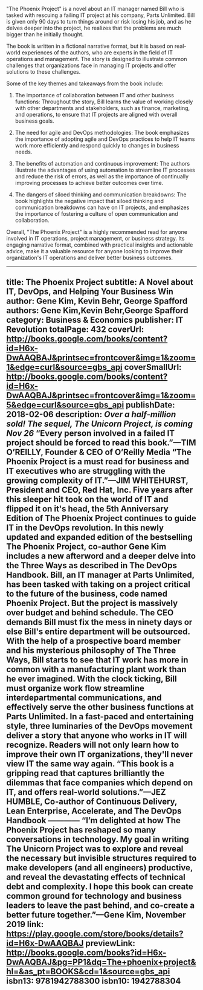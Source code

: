 "The Phoenix Project" is a novel about an IT manager named Bill who is tasked with rescuing a failing IT project at his company, Parts Unlimited. Bill is given only 90 days to turn things around or risk losing his job, and as he delves deeper into the project, he realizes that the problems are much bigger than he initially thought.

The book is written in a fictional narrative format, but it is based on real-world experiences of the authors, who are experts in the field of IT operations and management. The story is designed to illustrate common challenges that organizations face in managing IT projects and offer solutions to these challenges.

Some of the key themes and takeaways from the book include:

1.  The importance of collaboration between IT and other business functions: Throughout the story, Bill learns the value of working closely with other departments and stakeholders, such as finance, marketing, and operations, to ensure that IT projects are aligned with overall business goals.
    
2.  The need for agile and DevOps methodologies: The book emphasizes the importance of adopting agile and DevOps practices to help IT teams work more efficiently and respond quickly to changes in business needs.
    
3.  The benefits of automation and continuous improvement: The authors illustrate the advantages of using automation to streamline IT processes and reduce the risk of errors, as well as the importance of continually improving processes to achieve better outcomes over time.
    
4.  The dangers of siloed thinking and communication breakdowns: The book highlights the negative impact that siloed thinking and communication breakdowns can have on IT projects, and emphasizes the importance of fostering a culture of open communication and collaboration.
    
Overall, "The Phoenix Project" is a highly recommended read for anyone involved in IT operations, project management, or business strategy. Its engaging narrative format, combined with practical insights and actionable advice, make it a valuable resource for anyone looking to improve their organization's IT operations and deliver better business outcomes.

---
title: The Phoenix Project
subtitle: A Novel about IT, DevOps, and Helping Your Business Win
author: Gene Kim, Kevin Behr, George Spafford
authors: Gene Kim,Kevin Behr,George Spafford
category: Business & Economics
publisher: IT Revolution
totalPage: 432
coverUrl: http://books.google.com/books/content?id=H6x-DwAAQBAJ&printsec=frontcover&img=1&zoom=1&edge=curl&source=gbs_api
coverSmallUrl: http://books.google.com/books/content?id=H6x-DwAAQBAJ&printsec=frontcover&img=1&zoom=5&edge=curl&source=gbs_api
publishDate: 2018-02-06
description: ***Over a half-million sold! The sequel, The Unicorn Project, is coming Nov 26*** “Every person involved in a failed IT project should be forced to read this book.”—TIM O’REILLY, Founder & CEO of O’Reilly Media “The Phoenix Project is a must read for business and IT executives who are struggling with the growing complexity of IT.”—JIM WHITEHURST, President and CEO, Red Hat, Inc. Five years after this sleeper hit took on the world of IT and flipped it on it's head, the 5th Anniversary Edition of The Phoenix Project continues to guide IT in the DevOps revolution. In this newly updated and expanded edition of the bestselling The Phoenix Project, co-author Gene Kim includes a new afterword and a deeper delve into the Three Ways as described in The DevOps Handbook. Bill, an IT manager at Parts Unlimited, has been tasked with taking on a project critical to the future of the business, code named Phoenix Project. But the project is massively over budget and behind schedule. The CEO demands Bill must fix the mess in ninety days or else Bill's entire department will be outsourced. With the help of a prospective board member and his mysterious philosophy of The Three Ways, Bill starts to see that IT work has more in common with a manufacturing plant work than he ever imagined. With the clock ticking, Bill must organize work flow streamline interdepartmental communications, and effectively serve the other business functions at Parts Unlimited. In a fast-paced and entertaining style, three luminaries of the DevOps movement deliver a story that anyone who works in IT will recognize. Readers will not only learn how to improve their own IT organizations, they'll never view IT the same way again. “This book is a gripping read that captures brilliantly the dilemmas that face companies which depend on IT, and offers real-world solutions.”—JEZ HUMBLE, Co-author of Continuous Delivery, Lean Enterprise, Accelerate, and The DevOps Handbook ———— “I’m delighted at how The Phoenix Project has reshaped so many conversations in technology. My goal in writing The Unicorn Project was to explore and reveal the necessary but invisible structures required to make developers (and all engineers) productive, and reveal the devastating effects of technical debt and complexity. I hope this book can create common ground for technology and business leaders to leave the past behind, and co-create a better future together.”—Gene Kim, November 2019
link: https://play.google.com/store/books/details?id=H6x-DwAAQBAJ
previewLink: http://books.google.com/books?id=H6x-DwAAQBAJ&pg=PP1&dq=The+phoenix+project&hl=&as_pt=BOOKS&cd=1&source=gbs_api
isbn13: 9781942788300
isbn10: 1942788304
---
